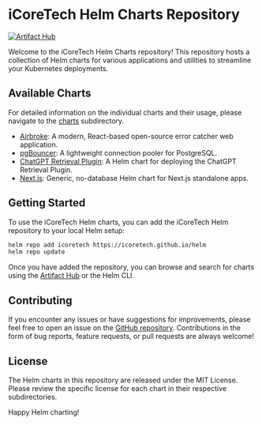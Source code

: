 # iCoreTech Helm Charts Repository

[![Artifact Hub](https://img.shields.io/endpoint?url=https://artifacthub.io/badge/repository/icoretech)](https://artifacthub.io/packages/search?repo=icoretech)

Welcome to the iCoreTech Helm Charts repository! This repository hosts a collection of Helm charts for various applications and utilities to streamline your Kubernetes deployments.

## Available Charts

For detailed information on the individual charts and their usage, please navigate to the [charts](https://github.com/icoretech/helm/tree/main/charts) subdirectory.

- [Airbroke](https://icoretech.github.io/helm/charts/airbroke): A modern, React-based open-source error catcher web application.
- [pgBouncer](https://icoretech.github.io/helm/charts/pgbouncer): A lightweight connection pooler for PostgreSQL.
- [ChatGPT Retrieval Plugin](https://icoretech.github.io/helm/charts/chatgpt-retrieval-plugin): A Helm chart for deploying the ChatGPT Retrieval Plugin.
- [Next.js](https://icoretech.github.io/helm/charts/nextjs): Generic, no-database Helm chart for Next.js standalone apps.

## Getting Started

To use the iCoreTech Helm charts, you can add the iCoreTech Helm repository to your local Helm setup:

```bash
helm repo add icoretech https://icoretech.github.io/helm
helm repo update
```

Once you have added the repository, you can browse and search for charts using the [Artifact Hub](https://artifacthub.io/packages/search?repo=icoretech) or the Helm CLI.

## Contributing

If you encounter any issues or have suggestions for improvements, please feel free to open an issue on the [GitHub repository](https://github.com/icoretech/helm). Contributions in the form of bug reports, feature requests, or pull requests are always welcome!

## License

The Helm charts in this repository are released under the MIT License. Please review the specific license for each chart in their respective subdirectories.

Happy Helm charting!
